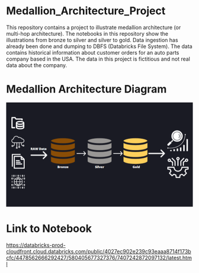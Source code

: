 # Medallion_Architecture_Project

This repository contains a project to illustrate medallion architecture (or multi-hop architecture).
The notebooks in this repository show the illustrations from bronze to silver and silver to gold.
Data ingestion has already been done and dumping to DBFS (Databricks File System).
The data contains historical information about customer orders for an auto parts company based in the USA.
The data in this project is fictitious and not real data about the company.

# Medallion Architecture Diagram
![alt text](https://github.com/DataNaija/Medallion_Architecture_Project/blob/main/MEDArch.png)


# Link to Notebook
https://databricks-prod-cloudfront.cloud.databricks.com/public/4027ec902e239c93eaaa8714f173bcfc/4478562666292427/580405677327376/7407242872097132/latest.html
